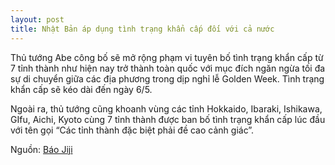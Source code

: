 ```yaml
---
layout: post
title: Nhật Bản áp dụng tình trạng khẩn cấp đối với cả nước
---
```

Thủ tướng Abe công bố sẽ mở rộng phạm vi tuyên bố tình trạng khẩn cấp từ 7 tỉnh thành như hiện nay trở thành toàn quốc với mục đích ngăn ngừa tối đa sự di chuyển giữa các địa phương trong dịp nghỉ lễ Golden Week. Tình trạng khẩn cấp sẽ kéo dài đến ngày 6/5.

Ngoài ra, thủ tướng cũng khoanh vùng các tỉnh Hokkaido, Ibaraki, Ishikawa, GIfu, Aichi, Kyoto cùng 7 tỉnh thành được ban bố tình trạng khẩn cấp lúc đầu với tên gọi “Các tỉnh thành đặc biệt phải đề cao cảnh giác”.

Nguồn: [Báo Jiji](https://www.jiji.com/jc/article?k=2020041600764&g=pol)
